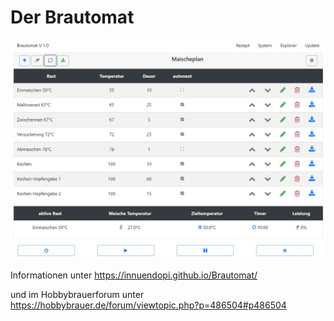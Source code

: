 # Der Brautomat

![Startseite](docs/img/brautomat.jpg)

Informationen unter <https://innuendopi.github.io/Brautomat/>

und im Hobbybrauerforum unter <https://hobbybrauer.de/forum/viewtopic.php?p=486504#p486504>
